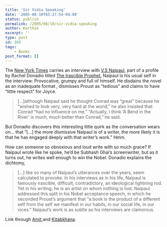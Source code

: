 ```yaml
---
title: 'Sir Vidia Speaking'
date: '2005-08-10T03:27:54-04:00'
status: publish
permalink: /2005/08/10/sir-vidia-speaking
author: Karthik
excerpt: ''
type: post
id: 185
tags:
    - Books
post_format: []
---
```

The [New York Times](http://www.nytimes.com) carries an interview with [V.S Naipaul](http://en.wikipedia.org/wiki/Naipaul), part of a profile by Rachel Donadio titled [The Irascible Prophet.](http://www.nytimes.com/2005/08/07/books/review/07DONADIO.html?) Naipaul is his usual self in the interview: Provocative, grumpy and full of himself. He disdains the novel as an inadequate format , dismisses Proust as “tedious” and claims to have “little respect” for Joyce.

> \[…\]although Naipaul said he thought Conrad was “great” because he “wished to look very, very hard at the world,” he also insisted that Conrad “had no influence on me.” “Actually, I think ‘A Bend in the River’ is much, much better than Conrad,” he said.

But Donadio discovers this interesting little quirk as the conversation wears on… that “\[…\] the more dismissive Naipaul is of a writer, the more likely it is that he has engaged deeply with that writer’s work.” Hmm.

How can someone so obnoxious and loud write with so much grace? If Naipaul wrote like he spoke, he’d be Subhash Ghai’s screenwriter, but as it turns out, he writes well enough to win the Nobel. Donadio explains the dichtomy,

> \[…\] like so many of Naipaul’s utterances over the years, seem calculated to provoke. In his interviews as in his life, Naipaul is famously irascible, difficult, contradictory, an ideological lightning rod. Yet in his writing, he is an artist on whom nothing is lost. Naipaul addressed this split in his Nobel acceptance speech, in which he seconded Proust’s argument that “a book is the product of a different self from the self we manifest in our habits, in our social life, in our vices.” Naipaul’s work is as subtle as his interviews are clamorous.

Link through [Amit ](http://indiauncut.blogspot.com/2005/08/chance-to-explore-world.html)and [Kitabkhana](http://kitabkhana.blogspot.com/2005/08/god-speaks.html).